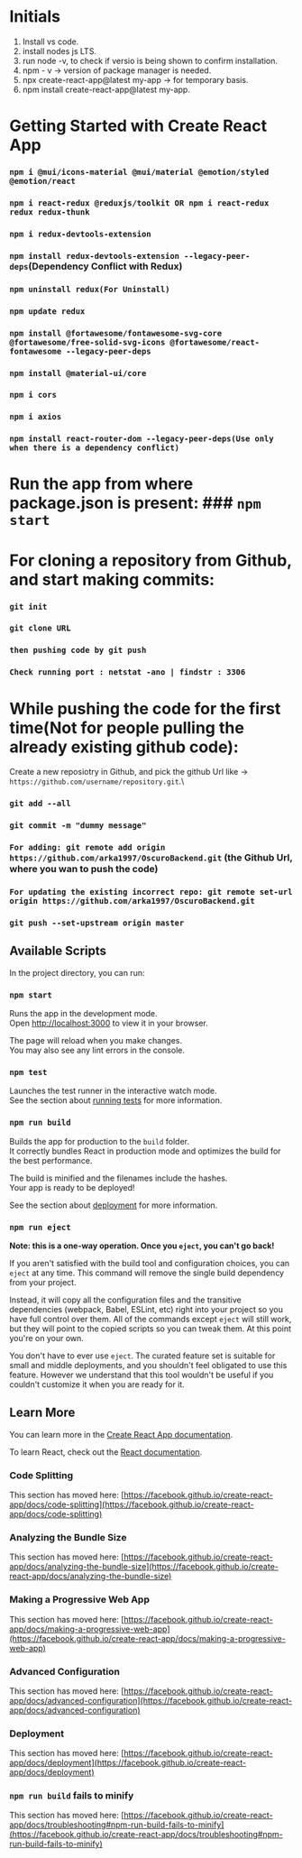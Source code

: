 # Initials
1) Install vs code.
2) install nodes js LTS.
3) run node -v, to check if versio is being shown to confirm installation.
4) npm - v -> version of package manager is needed.
5) npx create-react-app@latest my-app -> for temporary basis.
6) npm install create-react-app@latest my-app.

# Getting Started with Create React App

### `npm i @mui/icons-material @mui/material @emotion/styled @emotion/react`
### `npm i react-redux @reduxjs/toolkit OR npm i react-redux redux redux-thunk`
### `npm i redux-devtools-extension`
### `npm install redux-devtools-extension --legacy-peer-deps`(Dependency Conflict with Redux)
### `npm uninstall redux(For Uninstall)`
### `npm update redux`
### `npm install @fortawesome/fontawesome-svg-core @fortawesome/free-solid-svg-icons @fortawesome/react-fontawesome --legacy-peer-deps`
### `npm install @material-ui/core`
### `npm i cors`
### `npm i axios`
### `npm install react-router-dom --legacy-peer-deps(Use only when there is a dependency conflict)`

# Run the app from where package.json is present: ### `npm start`

# For cloning a repository from Github, and start making commits:

### `git init`  
### `git clone URL`
### `then pushing code by git push`
### `Check running port : netstat -ano | findstr : 3306`  

# While pushing the code for the first time(Not for people pulling the already existing github code):

Create a new reposiotry in Github, and pick the github Url like -> `https://github.com/username/repository.git`.\

### `git add --all`
### `git commit -m "dummy message"`
### `For adding: git remote add origin https://github.com/arka1997/OscuroBackend.git` (the Github Url, where you wan to push the code)
### `For updating the existing incorrect repo: git remote set-url origin https://github.com/arka1997/OscuroBackend.git`
### `git push --set-upstream origin master`

## Available Scripts

In the project directory, you can run:

### `npm start`

Runs the app in the development mode.\
Open [http://localhost:3000](http://localhost:3000) to view it in your browser.

The page will reload when you make changes.\
You may also see any lint errors in the console.

### `npm test`

Launches the test runner in the interactive watch mode.\
See the section about [running tests](https://facebook.github.io/create-react-app/docs/running-tests) for more information.

### `npm run build`

Builds the app for production to the `build` folder.\
It correctly bundles React in production mode and optimizes the build for the best performance.

The build is minified and the filenames include the hashes.\
Your app is ready to be deployed!

See the section about [deployment](https://facebook.github.io/create-react-app/docs/deployment) for more information.

### `npm run eject`

**Note: this is a one-way operation. Once you `eject`, you can't go back!**

If you aren't satisfied with the build tool and configuration choices, you can `eject` at any time. This command will remove the single build dependency from your project.

Instead, it will copy all the configuration files and the transitive dependencies (webpack, Babel, ESLint, etc) right into your project so you have full control over them. All of the commands except `eject` will still work, but they will point to the copied scripts so you can tweak them. At this point you're on your own.

You don't have to ever use `eject`. The curated feature set is suitable for small and middle deployments, and you shouldn't feel obligated to use this feature. However we understand that this tool wouldn't be useful if you couldn't customize it when you are ready for it.

## Learn More

You can learn more in the [Create React App documentation](https://facebook.github.io/create-react-app/docs/getting-started).

To learn React, check out the [React documentation](https://reactjs.org/).

### Code Splitting

This section has moved here: [https://facebook.github.io/create-react-app/docs/code-splitting](https://facebook.github.io/create-react-app/docs/code-splitting)

### Analyzing the Bundle Size

This section has moved here: [https://facebook.github.io/create-react-app/docs/analyzing-the-bundle-size](https://facebook.github.io/create-react-app/docs/analyzing-the-bundle-size)

### Making a Progressive Web App

This section has moved here: [https://facebook.github.io/create-react-app/docs/making-a-progressive-web-app](https://facebook.github.io/create-react-app/docs/making-a-progressive-web-app)

### Advanced Configuration

This section has moved here: [https://facebook.github.io/create-react-app/docs/advanced-configuration](https://facebook.github.io/create-react-app/docs/advanced-configuration)

### Deployment

This section has moved here: [https://facebook.github.io/create-react-app/docs/deployment](https://facebook.github.io/create-react-app/docs/deployment)

### `npm run build` fails to minify

This section has moved here: [https://facebook.github.io/create-react-app/docs/troubleshooting#npm-run-build-fails-to-minify](https://facebook.github.io/create-react-app/docs/troubleshooting#npm-run-build-fails-to-minify)
